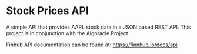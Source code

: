 # Stock Prices API

A simple API that provides AAPL stock data in a JSON based REST API. This project is in conjunction with the Algoracle Project.

Finhub API documentation can be found at:
    https://finnhub.io/docs/api

